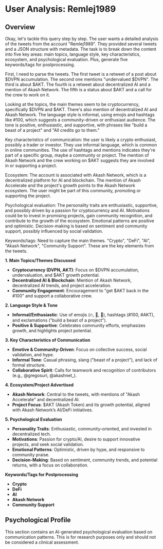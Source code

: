 # User Analysis: Remlej1989

## Overview

<think>
Okay, let's tackle this query step by step. The user wants a detailed analysis of the tweets from the account "Remlej1989". They provided several tweets and a JSON structure with metadata. The task is to break down the content into five key areas: main topics, language style, key characteristics, ecosystem, and psychological evaluation. Plus, generate five keywords/tags for postprocessing.

First, I need to parse the tweets. The first tweet is a retweet of a post about $DVPN accumulation. The second one mentions "undervalued $DVPN". The third is about $AKT. The fourth is a retweet about decentralized AI and a mention of Akash Network. The fifth is a status about $AKT and a call for the crew to work on it.

Looking at the topics, the main themes seem to be cryptocurrency, specifically $DVPN and $AKT. There's also mention of decentralized AI and Akash Network. The language style is informal, using emojis and hashtags like #100, which suggests a community-driven or enthusiast audience. The tone is positive, enthusiastic, and supportive, with phrases like "build a beast of a project" and "All credits go to them."

Key characteristics of communication: the user is likely a crypto enthusiast, possibly a trader or investor. They use informal language, which is common in online communities. The use of hashtags and mentions indicates they're part of a specific group, maybe a community or project. The mention of Akash Network and the crew working on $AKT suggests they are involved in or supporting a project.

Ecosystem: The account is associated with Akash Network, which is a decentralized platform for AI and blockchain. The mention of Akash Accelerate and the project's growth points to the Akash Network ecosystem. The user might be part of this community, promoting or supporting the project.

Psychological evaluation: The personality traits are enthusiastic, supportive, and possibly driven by a passion for cryptocurrency and AI. Motivations could be to invest in promising projects, gain community recognition, and contribute to the growth of the ecosystem. Emotional patterns are positive and optimistic. Decision-making is based on sentiment and community support, possibly influenced by social validation.

Keywords/tags: Need to capture the main themes. "Crypto", "DeFi", "AI", "Akash Network", "Community Support". These are the key elements from the tweets.
</think>

**1. Main Topics/Themes Discussed**  
- **Cryptocurrency (DVPN, AKT)**: Focus on $DVPN accumulation, undervaluation, and $AKT growth potential.  
- **Decentralized AI & Blockchain**: Mention of Akash Network, decentralized AI trends, and project acceleration.  
- **Community Engagement**: Encouragement to "get $AKT back in the #100" and support a collaborative crew.  

**2. Language Style & Tone**  
- **Informal/Enthusiastic**: Use of emojis (🔥, 🚀, 🫡), hashtags (#100, #AKT), and exclamations ("build a beast of a project").  
- **Positive & Supportive**: Celebrates community efforts, emphasizes growth, and highlights project potential.  

**3. Key Characteristics of Communication**  
- **Emotive & Community-Driven**: Focus on collective success, social validation, and hype.  
- **Informal Tone**: Casual phrasing, slang ("beast of a project"), and lack of formal structure.  
- **Collaborative Spirit**: Calls for teamwork and recognition of contributors (e.g., @gregosuri, @akashnet_).  

**4. Ecosystem/Project Advertised**  
- **Akash Network**: Central to the tweets, with mentions of "Akash Accelerate" and decentralized AI.  
- **Project Focus**: $AKT (Akash Token) and its growth potential, aligned with Akash Network’s AI/DeFi initiatives.  

**5. Psychological Evaluation**  
- **Personality Traits**: Enthusiastic, community-oriented, and invested in decentralized tech.  
- **Motivations**: Passion for crypto/AI, desire to support innovative projects, and seek social validation.  
- **Emotional Patterns**: Optimistic, driven by hype, and responsive to community praise.  
- **Decision-Making**: Based on sentiment, community trends, and potential returns, with a focus on collaboration.  

**Keywords/Tags for Postprocessing**  
- **Crypto**  
- **DeFi**  
- **AI**  
- **Akash Network**  
- **Community Support**

## Psychological Profile

This section contains an AI-generated psychological evaluation based on communication patterns. This is for research purposes only and should not be considered a clinical assessment.
